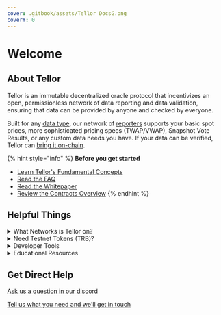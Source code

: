 ```yaml
---
cover: .gitbook/assets/Tellor DocsG.png
coverY: 0
---
```


# Welcome

## About Tellor <a href="#what-is-tellor" id="what-is-tellor"></a>

Tellor is an immutable decentralized oracle protocol that incentivizes an open, permissionless network of data reporting and data validation, ensuring that data can be provided by anyone and checked by everyone.

Built for any [data type](https://tellor.io/blog/how-to-query-custom-data-with-tellor/), our network of [reporters](https://docs.tellor.io/tellor/reporting-data/becoming-a-reporter) supports your basic spot prices, more sophisticated pricing specs (TWAP/VWAP), Snapshot Vote Results, or any custom data needs you have. If your data can be verified, Tellor can [bring it on-chain](https://feed.tellor.io).

{% hint style="info" %}
**Before you get started**

* [Learn Tellor's Fundamental Concepts](the-basics/fundamentals.md)
* [Read the FAQ](the-basics/fundamentals.md#faq)
* [Read the Whitepaper](https://tellor.io/whitepaper/)
* [Review the Contracts Overview](the-basics/contracts-overview.md)
{% endhint %}

## Helpful Things

<details>

<summary>What Networks is Tellor on?</summary>

**Mainnets**

* Ethereum
* Polygon
* Gnosis Chain
* Optimism
* Arbitrum
* Filecoin FVM
* Manta Pacific

**Testnets**

* Sepolia
* Goerli
* Mumbai
* Chiado
* Optimism Goerli
* Arbitrum Goerli
* FVM Calibration
* Manta Pacific Testnet
* Base Goerlie

\*this list will be updated as we move onto more chains.  If you'd like us to deploy somewhere we aren't [let us know](https://discord.gg/n7drGjh)! &#x20;

</details>

<details>

<summary>Need Testnet Tokens (TRB)? </summary>

Testnet TRB is obtained differently depending on the network you’re using.  In some cases it's only attainable by request and for others a faucet is an option.

### Sepolia, Goerli, and Filecoin Calibration

Reach out in our [discord](https://discord.gg/n7drGjh), or create a tweet to [@trbfaucet](https://twitter.com/trbfaucet).  If you tweet [@trbfaucet](https://twitter.com/trbfaucet) make sure to include your wallet address and the network you’re testing on.  For example:

<img src="https://lh6.googleusercontent.com/4jd_M8wqc3K5Btog8hLcK-uEEloEMzWRExSoJAK43XJHfmEFFoiWddOmXrrkJzwvH71BlYi2o708RmWs-D0W7Qr6zDmNc_GdeZmvVE7ZuP8baNs6-1lMYVVuVYpXDUhC-dg97CmqeYsHGAQMoV3hAkcZcNVYFed4M5jJApWmgT8T4ovQvDeeoWiByXanmg" alt="" data-size="original">

_Note: It may take a few hours for the faucet to process your request._

### Polygon Mumbai

### Mumbai

Faucet: [https://mumbai.polygonscan.com/address/0x3251838bd813fdf6a97D32781e011cce8D225d59#writeContract](https://mumbai.polygonscan.com/address/0x3251838bd813fdf6a97D32781e011cce8D225d59#writeContract)

### Gnosis Chain Chiado

Faucet: [https://blockscout.chiadochain.net/address/0xe7147C5Ed14F545B4B17251992D1DB2bdfa26B6d/write-contract#address-tabs](https://blockscout.chiadochain.net/address/0xe7147C5Ed14F545B4B17251992D1DB2bdfa26B6d/write-contract#address-tabs)

### Arbitrum Goerli

Faucet: [https://goerli.arbiscan.io/address/0x3251838bd813fdf6a97D32781e011cce8D225d59#writeContract#F5](https://goerli.arbiscan.io/address/0x3251838bd813fdf6a97D32781e011cce8D225d59#writeContract#F5)

### Optimism Goerli

Faucet: [https://goerli-optimism.etherscan.io/address/0xd71F72C18767083e4e3FE84F9c62b8038C1Ef4f6#writeContract#F5](https://goerli-optimism.etherscan.io/address/0xd71F72C18767083e4e3FE84F9c62b8038C1Ef4f6#writeContract#F5)

### &#x20;





\


\


\


###

</details>

<details>

<summary>Developer Tools</summary>

[Tellor Github](https://github.com/tellor-io)

[Data Specs](https://github.com/tellor-io/dataSpecs)

[Live Feeds](https://feed.tellor.io/)

[QueryID Builder](https://queryidbuilder.herokuapp.com/)

[Get Testnet TRB](https://twitter.com/trbfaucet)

[Simple Funding Script](https://github.com/tellor-io/simplefunding-script)

[AutoTipper Bot](https://github.com/tellor-io/auto-tipper-bot)

</details>

<details>

<summary>Educational Resources</summary>

[Tellor School](https://www.youtube.com/playlist?list=PLuJHbmh0kCXVPHDA2Q3J3TfatBRGrOsm-)

[Best Practices](https://tellor.io/best-practices-for-oracle-users-on-ethereum/)

[Dev Calls](https://www.youtube.com/playlist?list=PLuJHbmh0kCXXA6XrTM6dgYgz-RXiFNmRF)

[Reporter Calls](https://www.youtube.com/playlist?list=PLuJHbmh0kCXX1L2V5Bn3Qe-zlMmg5L4yG)

[Weekly Updates](https://www.youtube.com/playlist?list=PLuJHbmh0kCXWRe-QPxaqcThzmj743ercz)

</details>

## Get Direct Help

[Ask us a question in our discord](https://discord.gg/n7drGjh)

[Tell us what you need and we'll get in touch](https://docs.google.com/forms/d/e/1FAIpQLSc5YEerq5y5\_YBiQg7ZwDVw76o\_1KmRmqXvzjeZlfshNKTvaQ/viewform)

####
